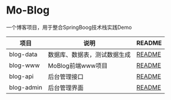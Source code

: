 # Mo-Blog

一个博客项目，用于整合SpringBoog技术栈实践Demo

项目 | 说明 | README
-|- |- 
blog-data | 数据库、数据表，测试数据生成 | [README](blog-data/README.md)
blog-www | MoBlog前端www项目 | [README](blog-www/README.md)
blog-api | 后台管理接口 | [README](blog-api/README.md)
blog-admin | 后台管理界面 | [README](blog-www/README.md)


